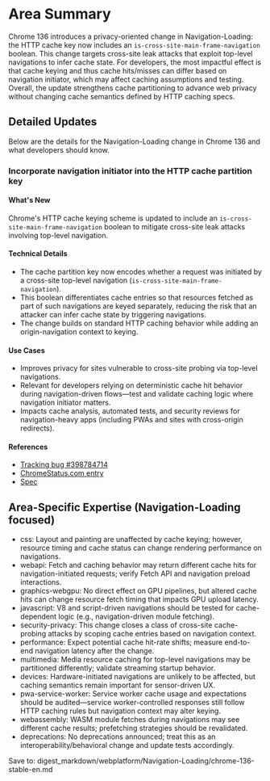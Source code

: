 # Area Summary

Chrome 136 introduces a privacy-oriented change in Navigation-Loading: the HTTP cache key now includes an `is-cross-site-main-frame-navigation` boolean. This change targets cross-site leak attacks that exploit top-level navigations to infer cache state. For developers, the most impactful effect is that cache keying and thus cache hits/misses can differ based on navigation initiator, which may affect caching assumptions and testing. Overall, the update strengthens cache partitioning to advance web privacy without changing cache semantics defined by HTTP caching specs.

## Detailed Updates

Below are the details for the Navigation-Loading change in Chrome 136 and what developers should know.

### Incorporate navigation initiator into the HTTP cache partition key

#### What's New
Chrome's HTTP cache keying scheme is updated to include an `is-cross-site-main-frame-navigation` boolean to mitigate cross-site leak attacks involving top-level navigation.

#### Technical Details
- The cache partition key now encodes whether a request was initiated by a cross-site top-level navigation (`is-cross-site-main-frame-navigation`).
- This boolean differentiates cache entries so that resources fetched as part of such navigations are keyed separately, reducing the risk that an attacker can infer cache state by triggering navigations.
- The change builds on standard HTTP caching behavior while adding an origin-navigation context to keying.

#### Use Cases
- Improves privacy for sites vulnerable to cross-site probing via top-level navigations.
- Relevant for developers relying on deterministic cache hit behavior during navigation-driven flows—test and validate caching logic where navigation initiator matters.
- Impacts cache analysis, automated tests, and security reviews for navigation-heavy apps (including PWAs and sites with cross-origin redirects).

#### References
- [Tracking bug #398784714](https://bugs.chromium.org/p/chromium/issues/detail?id=398784714)
- [ChromeStatus.com entry](https://chromestatus.com/feature/5108419906535424)
- [Spec](https://httpwg.org/specs/rfc9110.html#caching)

## Area-Specific Expertise (Navigation-Loading focused)

- css: Layout and painting are unaffected by cache keying; however, resource timing and cache status can change rendering performance on navigations.
- webapi: Fetch and caching behavior may return different cache hits for navigation-initiated requests; verify Fetch API and navigation preload interactions.
- graphics-webgpu: No direct effect on GPU pipelines, but altered cache hits can change resource fetch timing that impacts GPU upload latency.
- javascript: V8 and script-driven navigations should be tested for cache-dependent logic (e.g., navigation-driven module fetching).
- security-privacy: This change closes a class of cross-site cache-probing attacks by scoping cache entries based on navigation context.
- performance: Expect potential cache hit-rate shifts; measure end-to-end navigation latency after the change.
- multimedia: Media resource caching for top-level navigations may be partitioned differently; validate streaming startup behavior.
- devices: Hardware-initiated navigations are unlikely to be affected, but caching semantics remain important for sensor-driven UX.
- pwa-service-worker: Service worker cache usage and expectations should be audited—service worker-controlled responses still follow HTTP caching rules but navigation context may alter keying.
- webassembly: WASM module fetches during navigations may see different cache results; prefetching strategies should be revalidated.
- deprecations: No deprecations announced; treat this as an interoperability/behavioral change and update tests accordingly.

Save to: digest_markdown/webplatform/Navigation-Loading/chrome-136-stable-en.md